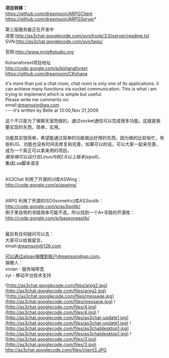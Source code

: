 **项目转移：**<br />
https://github.com/dreamsxin/ARPGClient<br />
https://github.com/dreamsxin/ARPGServer*

第三版服务器正在开发中<br />
进度:http://as3chat.googlecode.com/svn/trunk/3.0/server/readme.txt<br />
SVN:http://as3chat.googlecode.com/svn/tags/<br />

官网:http://www.myleftstudio.org<br />

Kohanaforext项目地址<br />
http://code.google.com/p/kohanaforext<br />
https://github.com/dreamsxin/CKohana

it's more than just a chat room, chat room is only one of its applications. it can achieve many functions via socket communication. This is what i am trying to implement,which is simple but useful.<br />
Please write me comments on: <br />
email:dreamsxin@qq.com<br />
----it's written by Belle at 13:00,Nov 21,2009

这个不只是为了做聊天室而做的，通过socket通信可以完成很多功能。这就是我要实现的东西，简单，实用。<br />

功能其实很简单，希望能通过简单的功能做出好用的东西，因为做的比较匆忙，有些BUG、功能也没有时间去修复和完善，如果可以的话，可以大家一起来完善，成为一个真正可以拿来用的项目。<br />
_服务端可以运行在Linux内核2.6以上版本(epoll)。_<br />
集成Lua脚本语言<br /><br />

AS3Chat
利用了开源的UI库ASWing：<br />
http://code.google.com/p/aswing/<br /><br />

ARPG
利用了开源的ISO(Isometric)库AS3isolib：<br />
http://code.google.com/p/as3isolib/<br />
例子里自带的寻路效率可能不高，所以找到一个A\*寻路的开源库：<br />
http://code.google.com/p/baseoneaslib/<br />
<br />

最后有任何疑问可以去：<br />
大家可以给我留言。<br />
email:dreamsxin@126.com<br />

可以通过alipay捐赠到账户dreamsxin@qq.com。<br />
捐赠人：<br />
vivian - 服务端带宽<br />
zyl    - 移动平台技术支持<br />

![http://as3chat.googlecode.com/files/arpg2.jpg](http://as3chat.googlecode.com/files/arpg2.jpg)<br />
![http://as3chat.googlecode.com/files/message.jpg](http://as3chat.googlecode.com/files/message.jpg)
![http://as3chat.googlecode.com/files/4.jpg](http://as3chat.googlecode.com/files/4.jpg)
![http://as3chat.googlecode.com/files/as3chat-update1.jpg](http://as3chat.googlecode.com/files/as3chat-update1.jpg)
![http://as3chat.googlecode.com/files/as3chatdesktop1.jpg](http://as3chat.googlecode.com/files/as3chatdesktop1.jpg)
![http://as3chat.googlecode.com/files/3.jpg](http://as3chat.googlecode.com/files/3.jpg)<br />
http://as3chat.googlecode.com/files/client3.JPG
